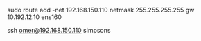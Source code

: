 sudo route add -net 192.168.150.110 netmask 255.255.255.255 gw 10.192.12.10 ens160

ssh omer@192.168.150.110
simpsons
